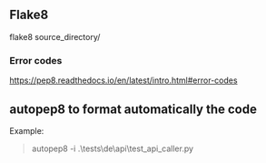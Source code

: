 ## Flake8
flake8 source_directory/

### Error codes
https://pep8.readthedocs.io/en/latest/intro.html#error-codes

## autopep8 to format automatically the code
Example:
> autopep8 -i .\tests\de\api\test_api_caller.py


